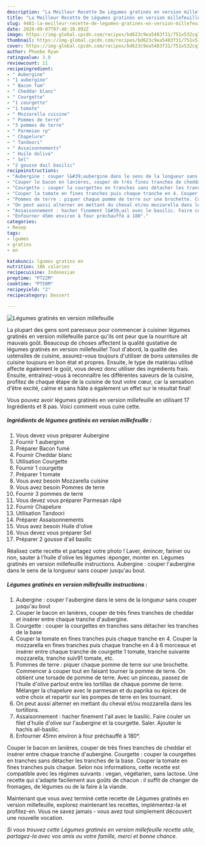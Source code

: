 ```yaml
---
description: "La Meilleur Recette De Légumes gratinés en version millefeuille"
title: "La Meilleur Recette De Légumes gratinés en version millefeuille"
slug: 4481-la-meilleur-recette-de-legumes-gratines-en-version-millefeuille
date: 2020-09-07T07:46:10.092Z
image: https://img-global.cpcdn.com/recipes/bd623c9ea5483f31/751x532cq70/legumes-gratines-en-version-millefeuille-photo-principale-de-la-recette.jpg
thumbnail: https://img-global.cpcdn.com/recipes/bd623c9ea5483f31/751x532cq70/legumes-gratines-en-version-millefeuille-photo-principale-de-la-recette.jpg
cover: https://img-global.cpcdn.com/recipes/bd623c9ea5483f31/751x532cq70/legumes-gratines-en-version-millefeuille-photo-principale-de-la-recette.jpg
author: Phoebe Ryan
ratingvalue: 3.8
reviewcount: 11
recipeingredient:
- " Aubergine"
- "1 aubergine"
- " Bacon fum"
- " Cheddar blanc"
- " Courgette"
- "1 courgette"
- "1 tomate"
- " Mozzarella cuisine"
- " Pommes de terre"
- "3 pommes de terre"
- " Parmesan rp"
- " Chapelure"
- " Tandoori"
- " Assaisonnements"
- " Huile dolive"
- " Sel"
- "2 gousse dail basilic"
recipeinstructions:
- "Aubergine : couper l&#39;aubergine dans le sens de la longueur sans couper jusqu&#39;au bout"
- "Couper le bacon en lanières, couper de très fines tranches de cheddar et insérer entre chaque tranche d&#39;aubergine."
- "Courgette : couper la courgettes en tranches sans détacher les tranches de la base"
- "Couper la tomate en fines tranches puis chaque tranche en 4. Couper la mozzarella en fines tranches puis chaque tranche en 4 à 6 morceaux et insérer entre chaque tranche de courgette 1 tomate, tranche suivante mozzarella, tranche suiv91 tomate, etc."
- "Pommes de terre : piquer chaque pomme de terre sur une brochette. Commencer à couper tout en faisant tourner la pomme de terre. On obtient une torsade de pomme de terre. Avec un pinceau, passez de l&#39;huile d&#39;olive partout entre les tortillas de chaque pomme de terre. Mélanger la chapelure avec le parmesan et du paprika ou épices de votre choix et repartir sur les pompes de terre en les tournant."
- "On peut aussi alterner en mettant du cheval et/ou mozzarella dans les tortillons."
- "Assaisonnement : hacher finement l&#39;ail avec le basilic. Faire couler un filet d&#39;huile d&#39;olive sur l&#39;aubergine et la courgette. Saler. Ajouter le hachis ail-basilic."
- "Enfourner 45mn environ à four préchauffé à 180°."
categories:
- Resep
tags:
- lgumes
- gratins
- en

katakunci: lgumes gratins en 
nutrition: 186 calories
recipecuisine: Indonesian
preptime: "PT22M"
cooktime: "PT50M"
recipeyield: "2"
recipecategory: Dessert

---
```



![Légumes gratinés en version millefeuille](https://img-global.cpcdn.com/recipes/bd623c9ea5483f31/751x532cq70/legumes-gratines-en-version-millefeuille-photo-principale-de-la-recette.jpg)

La plupart des gens sont paresseux pour commencer à cuisiner légumes gratinés en version millefeuille parce qu'ils ont peur que la nourriture ait mauvais goût. Beaucoup de choses affectent la qualité gustative de légumes gratinés en version millefeuille! Tout d'abord, la qualité des ustensiles de cuisine, assurez-vous toujours d'utiliser de bons ustensiles de cuisine toujours en bon état et propres. Ensuite, le type de matériau utilisé affecte également le goût, vous devez donc utiliser des ingrédients frais. Ensuite, entraînez-vous à reconnaître les différentes saveurs de la cuisine, profitez de chaque étape de la cuisine de tout votre cœur, car la sensation d'être excité, calme et sans hâte a également un effet sur le résultat final!

<!--inarticleads1-->

Vous pouvez avoir légumes gratinés en version millefeuille en utilisant 17 Ingrédients et 8 pas. Voici comment vous cuire cette.

##### Ingrédients de légumes gratinés en version millefeuille :

1. Vous devez vous préparer  Aubergine
1. Fournir 1 aubergine
1. Préparer  Bacon fumé
1. Fournir  Cheddar blanc
1. Utilisation  Courgette
1. Fournir 1 courgette
1. Préparer 1 tomate
1. Vous avez besoin  Mozzarella cuisine
1. Vous avez besoin  Pommes de terre
1. Fournir 3 pommes de terre
1. Vous devez vous préparer  Parmesan râpé
1. Fournir  Chapelure
1. Utilisation  Tandoori
1. Préparer  Assaisonnements
1. Vous avez besoin  Huile d&#39;olive
1. Vous devez vous préparer  Sel
1. Préparer 2 gousse d&#39;ail basilic


Réalisez cette recette et partagez votre photo ! Laver, émincer, fariner ou non, sauter à l&#39;huile d&#39;olive les légumes :éponger, monter en. Légumes gratinés en version millefeuille instructions. Aubergine : couper l&#39;aubergine dans le sens de la longueur sans couper jusqu&#39;au bout. 

<!--inarticleads2-->

##### Légumes gratinés en version millefeuille instructions :

1. Aubergine : couper l&#39;aubergine dans le sens de la longueur sans couper jusqu&#39;au bout
1. Couper le bacon en lanières, couper de très fines tranches de cheddar et insérer entre chaque tranche d&#39;aubergine.
1. Courgette : couper la courgettes en tranches sans détacher les tranches de la base
1. Couper la tomate en fines tranches puis chaque tranche en 4. Couper la mozzarella en fines tranches puis chaque tranche en 4 à 6 morceaux et insérer entre chaque tranche de courgette 1 tomate, tranche suivante mozzarella, tranche suiv91 tomate, etc.
1. Pommes de terre : piquer chaque pomme de terre sur une brochette. Commencer à couper tout en faisant tourner la pomme de terre. On obtient une torsade de pomme de terre. Avec un pinceau, passez de l&#39;huile d&#39;olive partout entre les tortillas de chaque pomme de terre. Mélanger la chapelure avec le parmesan et du paprika ou épices de votre choix et repartir sur les pompes de terre en les tournant.
1. On peut aussi alterner en mettant du cheval et/ou mozzarella dans les tortillons.
1. Assaisonnement : hacher finement l&#39;ail avec le basilic. Faire couler un filet d&#39;huile d&#39;olive sur l&#39;aubergine et la courgette. Saler. Ajouter le hachis ail-basilic.
1. Enfourner 45mn environ à four préchauffé à 180°.


Couper le bacon en lanières, couper de très fines tranches de cheddar et insérer entre chaque tranche d&#39;aubergine. Courgette : couper la courgettes en tranches sans détacher les tranches de la base. Couper la tomate en fines tranches puis chaque. Selon nos informations, cette recette est compatible avec les régimes suivants : vegan, végétarien, sans lactose. Une recette qui s&#39;adapte facilement aux goûts de chacun : il suffit de changer de fromages, de légumes ou de la faire à la viande. 

<!--inarticleads1-->

<p>
Maintenant que vous avez terminé cette recette de Légumes gratinés en version millefeuille, explorez maintenant les recettes, implémentez-la et profitez-en. Vous ne savez jamais - vous avez tout simplement découvert une nouvelle vocation.
</p>

<p>
<i>Si vous trouvez cette Légumes gratinés en version millefeuille recette utile, partagez-la avec vos amis ou votre famille, merci et bonne chance.</i>
</p>
